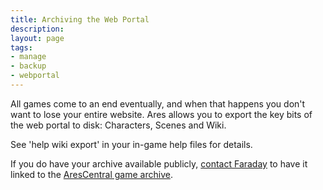 ```yaml
---
title: Archiving the Web Portal
description: 
layout: page
tags:
- manage
- backup
- webportal
---
```


All games come to an end eventually, and when that happens you don't want to lose your entire website.  Ares allows you to export the key bits of the web portal to disk:  Characters, Scenes and Wiki.  

See 'help wiki export' in your in-game help files for details.

If you do have your archive available publicly, [contact Faraday](/feedback.html) to have it linked to the [AresCentral game archive](https://arescentral.aresmush.com/wiki).